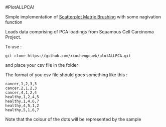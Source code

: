 #PlotALLPCA!

Simple implementation of [Scatterplot Matrix Brushing](http://bl.ocks.org/mbostock/4063663) with some nagivation function

Loads data comprising of PCA loadings from Squamous Cell Carcinoma Project.

To use : 
 
 `git clone https://github.com/xiuchengquek/plotALLPCA.git`
 
and place your csv file in the folder 


The format of you csv file should goes something like this :


```sample,PC1,PC2,PC3,PC4
cancer,1,2,3,3
cancer,2,1,2,3
cancer,4,1,2,4
healthy,1,2,4,5
healthy,1,4,6,7
healthy,4,5,1,2
healthy,5,1,6,7
```

Note that the colour of the dots will be represented by the sample

 
 

